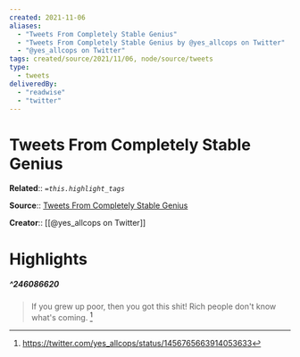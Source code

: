 ```yaml
---
created: 2021-11-06
aliases:
  - "Tweets From Completely Stable Genius"
  - "Tweets From Completely Stable Genius by @yes_allcops on Twitter"
  - "@yes_allcops on Twitter"
tags: created/source/2021/11/06, node/source/tweets
type: 
  - tweets
deliveredBy: 
  - "readwise"
  - "twitter"
---
```

# Tweets From Completely Stable Genius

**Related**:: 
*`=this.highlight_tags`*

**Source**:: [Tweets From Completely Stable Genius](https://twitter.com/yes_allcops)

**Creator**:: [[@yes_allcops on Twitter]]

# Highlights
##### ^246086620
  
> If you grew up poor, then you got this shit! Rich people don't know what's coming. 
  [^246086620]

[^246086620]: https://twitter.com/yes_allcops/status/1456765663914053633

